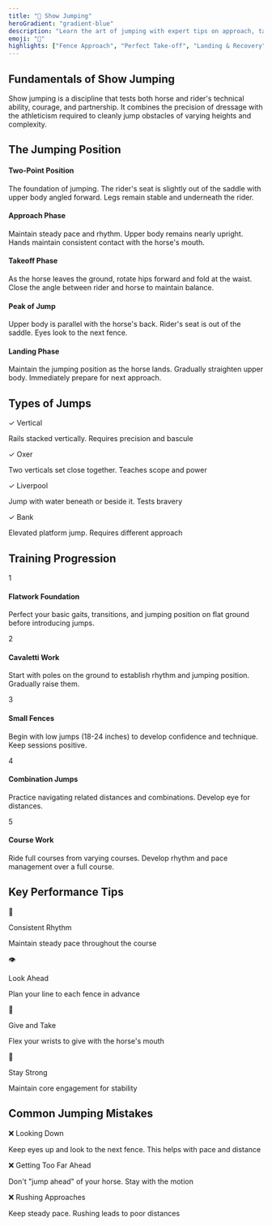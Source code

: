 ```yaml
---
title: "🚀 Show Jumping"
heroGradient: "gradient-blue"
description: "Learn the art of jumping with expert tips on approach, takeoff, and landing techniques for various obstacle heights."
emoji: "🚀"
highlights: ["Fence Approach", "Perfect Take-off", "Landing & Recovery"]
---
```




<div class="mb-12">
<h2 class="font-playfair text-3xl font-bold mb-6 text-gray-900">Fundamentals of Show Jumping</h2>
<p class="text-gray-700 text-lg leading-relaxed mb-4">
Show jumping is a discipline that tests both horse and rider's technical ability, courage, and partnership. It combines the precision of dressage with the athleticism required to cleanly jump obstacles of varying heights and complexity.
</p>
<div class="mb-12">
<h2 class="font-playfair text-3xl font-bold mb-6 text-gray-900">The Jumping Position</h2>
<div class="space-y-4">
<div class="bg-blue-50 rounded-lg p-6 border-l-4 border-blue-500">
<h4 class="font-semibold text-gray-900 mb-2">Two-Point Position</h4>
<p class="text-gray-700">The foundation of jumping. The rider's seat is slightly out of the saddle with upper body angled forward. Legs remain stable and underneath the rider.</p>
</div>
<div class="bg-blue-50 rounded-lg p-6 border-l-4 border-blue-500">
<h4 class="font-semibold text-gray-900 mb-2">Approach Phase</h4>
<p class="text-gray-700">Maintain steady pace and rhythm. Upper body remains nearly upright. Hands maintain consistent contact with the horse's mouth.</p>
</div>
<div class="bg-blue-50 rounded-lg p-6 border-l-4 border-blue-500">
<h4 class="font-semibold text-gray-900 mb-2">Takeoff Phase</h4>
<p class="text-gray-700">As the horse leaves the ground, rotate hips forward and fold at the waist. Close the angle between rider and horse to maintain balance.</p>
</div>
<div class="bg-blue-50 rounded-lg p-6 border-l-4 border-blue-500">
<h4 class="font-semibold text-gray-900 mb-2">Peak of Jump</h4>
<p class="text-gray-700">Upper body is parallel with the horse's back. Rider's seat is out of the saddle. Eyes look to the next fence.</p>
</div>
<div class="bg-blue-50 rounded-lg p-6 border-l-4 border-blue-500">
<h4 class="font-semibold text-gray-900 mb-2">Landing Phase</h4>
<p class="text-gray-700">Maintain the jumping position as the horse lands. Gradually straighten upper body. Immediately prepare for next approach.</p>
</div>
<div class="mb-12">
<h2 class="font-playfair text-3xl font-bold mb-6 text-gray-900">Types of Jumps</h2>
<div class="grid md:grid-cols-2 gap-4">
<div class="bg-purple-50 rounded-lg p-4 border border-purple-200">
<p class="font-semibold text-gray-900">✓ Vertical</p>
<p class="text-gray-700 text-sm">Rails stacked vertically. Requires precision and bascule</p>
</div>
<div class="bg-purple-50 rounded-lg p-4 border border-purple-200">
<p class="font-semibold text-gray-900">✓ Oxer</p>
<p class="text-gray-700 text-sm">Two verticals set close together. Teaches scope and power</p>
</div>
<div class="bg-purple-50 rounded-lg p-4 border border-purple-200">
<p class="font-semibold text-gray-900">✓ Liverpool</p>
<p class="text-gray-700 text-sm">Jump with water beneath or beside it. Tests bravery</p>
</div>
<div class="bg-purple-50 rounded-lg p-4 border border-purple-200">
<p class="font-semibold text-gray-900">✓ Bank</p>
<p class="text-gray-700 text-sm">Elevated platform jump. Requires different approach</p>
</div>
<div class="mb-12">
<h2 class="font-playfair text-3xl font-bold mb-6 text-gray-900">Training Progression</h2>
<div class="bg-green-50 rounded-lg p-8 border border-green-200">
<div class="space-y-6">
<div class="flex gap-4">
<span class="bg-green-500 text-white rounded-full w-10 h-10 flex items-center justify-center font-bold">1</span>
<div>
<h4 class="font-semibold text-gray-900 mb-2">Flatwork Foundation</h4>
<p class="text-gray-700">Perfect your basic gaits, transitions, and jumping position on flat ground before introducing jumps.</p>
</div>
</div>
<div class="flex gap-4">
<span class="bg-green-500 text-white rounded-full w-10 h-10 flex items-center justify-center font-bold">2</span>
<div>
<h4 class="font-semibold text-gray-900 mb-2">Cavaletti Work</h4>
<p class="text-gray-700">Start with poles on the ground to establish rhythm and jumping position. Gradually raise them.</p>
</div>
</div>
<div class="flex gap-4">
<span class="bg-green-500 text-white rounded-full w-10 h-10 flex items-center justify-center font-bold">3</span>
<div>
<h4 class="font-semibold text-gray-900 mb-2">Small Fences</h4>
<p class="text-gray-700">Begin with low jumps (18-24 inches) to develop confidence and technique. Keep sessions positive.</p>
</div>
</div>
<div class="flex gap-4">
<span class="bg-green-500 text-white rounded-full w-10 h-10 flex items-center justify-center font-bold">4</span>
<div>
<h4 class="font-semibold text-gray-900 mb-2">Combination Jumps</h4>
<p class="text-gray-700">Practice navigating related distances and combinations. Develop eye for distances.</p>
</div>
</div>
<div class="flex gap-4">
<span class="bg-green-500 text-white rounded-full w-10 h-10 flex items-center justify-center font-bold">5</span>
<div>
<h4 class="font-semibold text-gray-900 mb-2">Course Work</h4>
<p class="text-gray-700">Ride full courses from varying courses. Develop rhythm and pace management over a full course.</p>
</div>
</div>
<div class="mb-12">
<h2 class="font-playfair text-3xl font-bold mb-6 text-gray-900">Key Performance Tips</h2>
<div class="grid md:grid-cols-2 gap-4">
<div class="flex gap-3">
<span class="text-2xl">🎯</span>
<div>
<p class="font-semibold text-gray-900">Consistent Rhythm</p>
<p class="text-gray-600 text-sm">Maintain steady pace throughout the course</p>
</div>
</div>
<div class="flex gap-3">
<span class="text-2xl">👁️</span>
<div>
<p class="font-semibold text-gray-900">Look Ahead</p>
<p class="text-gray-600 text-sm">Plan your line to each fence in advance</p>
</div>
</div>
<div class="flex gap-3">
<span class="text-2xl">🤝</span>
<div>
<p class="font-semibold text-gray-900">Give and Take</p>
<p class="text-gray-600 text-sm">Flex your wrists to give with the horse's mouth</p>
</div>
</div>
<div class="flex gap-3">
<span class="text-2xl">💪</span>
<div>
<p class="font-semibold text-gray-900">Stay Strong</p>
<p class="text-gray-600 text-sm">Maintain core engagement for stability</p>
</div>
</div>
<div class="mb-12">
<h2 class="font-playfair text-3xl font-bold mb-6 text-gray-900">Common Jumping Mistakes</h2>
<div class="space-y-3">
<div class="bg-red-50 rounded-lg p-4 border-l-4 border-red-500">
<p class="font-semibold text-gray-900">❌ Looking Down</p>
<p class="text-gray-700 text-sm">Keep eyes up and look to the next fence. This helps with pace and distance</p>
</div>
<div class="bg-red-50 rounded-lg p-4 border-l-4 border-red-500">
<p class="font-semibold text-gray-900">❌ Getting Too Far Ahead</p>
<p class="text-gray-700 text-sm">Don't "jump ahead" of your horse. Stay with the motion</p>
</div>
<div class="bg-red-50 rounded-lg p-4 border-l-4 border-red-500">
<p class="font-semibold text-gray-900">❌ Rushing Approaches</p>
<p class="text-gray-700 text-sm">Keep steady pace. Rushing leads to poor distances</p>
</div>
</div>
</div>
</div>
</div>
</div>
</div>
</div>
